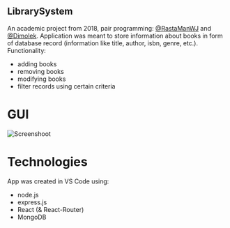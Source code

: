 ## LibrarySystem
An academic project from 2018, pair programming: [@RastaManWJ](https://github.com/RastaManWJ) and [@Dimolek](https://github.com/Dimolek). Application was meant to store information about books in form of database record (information like title, author, isbn, genre, etc.).
Functionality:
 * adding books
 * removing books
 * modifying books
 * filter records using certain criteria
  
# GUI
![Screenshoot](https://media.discordapp.net/attachments/522694787653173248/668047337561653248/abc.png?width=962&height=517)

# Technologies
App was created in VS Code using:
 * node.js
 * express.js
 * React (& React-Router)
 * MongoDB

